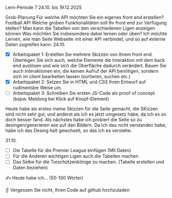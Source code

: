 Lern-Periode 7
24.10. bis 19.12.2025

Grob-Planung
Für welche API möchten Sie ein eigenes front end erstellen? Football API
Welche groben Funktionalitäten soll Ihr front end zur Verfügung stellen? Man kann die Tabellen von den verschiedenen Ligen anzeigen können
Was möchten Sie insbesondere dabei lernen oder üben? Ich möchte Lernen, wie man Seite Webseite mit einer API verbindet, und so auf externe Daten zugreifen kann.
24.10.
- [X] Arbeitspaket 1: Erstellen Sie mehrere Skizzen von Ihrem front end. Überlegen Sie sich auch, welche Elemente die Interaktion mit dem back end auslösen und wie sich die Oberfläche dadurch verändert. Bauen Sie auch Interaktionen ein, die keinen Aufruf der API benötigen, sondern sich im client bearbeiten lassen (sortieren, suchen etc.)
- [X] Arbeitspaket 2: Setzen Sie in HTML und CSS Ihren Entwurf auf rudimentäre Weise um.
- [ ] Arbeitspaket 3: Schreiben Sie ersten JS-Code als proof of concept (bspw. Meldung bei Klick auf Knopf-Element)

Heute habe als erstes meine Skizzen für die Seite gemacht, die SKizzen sind nicht sehr gut, und anderst als ich es jetzt umgesetz habe, da ich es so doch besser fand. Als nächstes habe ich probiert die Seite so zu desingen/generieren wie auf den Bildern. Da ich das nicht verstanden habe, habe ich das Desing halt gewchselt, so das ich es verstehe.


31.10.
- [ ] Die Tabelle für die Premier League einfügen (Mit Daten)
- [ ] Für die Anderen wichtigen Ligen auch die Tabellen machen
- [ ] Das Selbe für die Torschützenkönige zu machen. (Tabelle erstellen und Daten beziehen)

✍️ Heute habe ich... (50-100 Wörter)

☝️ Vergessen Sie nicht, Ihren Code auf github hochzuladen
